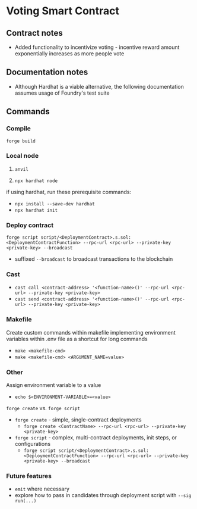 # Voting Smart Contract

## Contract notes
- Added functionality to incentivize voting - incentive reward amount exponentially increases as more people vote

## Documentation notes
- Although Hardhat is a viable alternative, the following documentation assumes usage of Foundry's test suite

## Commands

### Compile
`forge build`

### Local node
1. `anvil`

2. `npx hardhat node`

if using hardhat, run these prerequisite commands:
- `npx install --save-dev hardhat`
- `npx hardhat init`

### Deploy contract

`forge script script/<DeploymentContract>.s.sol:<DeploymentContractFunction> --rpc-url <rpc-url> --private-key <private-key> --broadcast`
- suffixed `--broadcast` to broadcast transactions to the blockchain

### Cast

- `cast call <contract-address> '<function-name>()' --rpc-url <rpc-url> --private-key <private-key>`
- `cast send <contract-address> '<function-name>()' --rpc-url <rpc-url> --private-key <private-key>`

### Makefile

Create custom commands within makefile implementing environment variables within .env file as a shortcut for long commands
- `make <makefile-cmd>`
- `make <makefile-cmd> <ARGUMENT_NAME=value>`

### Other

Assign environment variable to a value
- `echo $<ENVIRONMENT-VARIABLE>=<value>`

`forge create` vs. `forge script`
- `forge create` - simple, single-contract deployments
    - `forge create <ContractName> --rpc-url <rpc-url> --private-key <private-key>`
- `forge script` - complex, multi-contract deployments, init steps, or configurations
    - `forge script script/<DeploymentContract>.s.sol:<DeploymentContractFunction> --rpc-url <rpc-url> --private-key <private-key> --broadcast`

### Future features

- `emit` where necessary
- explore how to pass in candidates through deployment script with `--sig run(...)`
